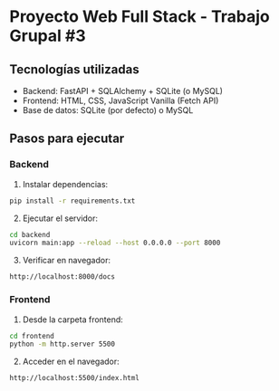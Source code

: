 # Proyecto Web Full Stack - Trabajo Grupal #3

## Tecnologías utilizadas

* Backend: FastAPI + SQLAlchemy + SQLite (o MySQL)
* Frontend: HTML, CSS, JavaScript Vanilla (Fetch API)
* Base de datos: SQLite (por defecto) o MySQL

## Pasos para ejecutar

### Backend

1. Instalar dependencias:

```bash
pip install -r requirements.txt
```

2. Ejecutar el servidor:

```bash
cd backend
uvicorn main:app --reload --host 0.0.0.0 --port 8000
```

3. Verificar en navegador:

```
http://localhost:8000/docs
```

### Frontend

1. Desde la carpeta frontend:

```bash
cd frontend
python -m http.server 5500
```

2. Acceder en el navegador:

```
http://localhost:5500/index.html
```



